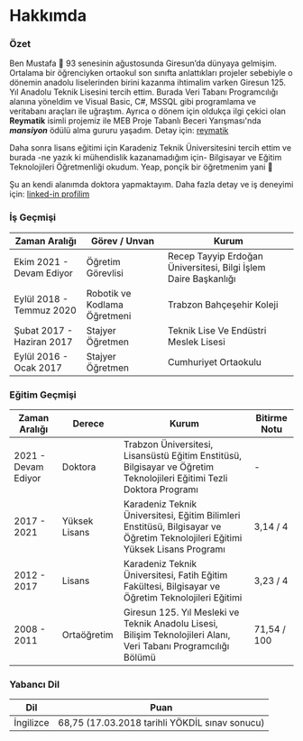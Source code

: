 # Hakkımda


### Özet
Ben Mustafa 🙂 93 senesinin ağustosunda Giresun’da dünyaya gelmişim.
Ortalama bir öğrenciyken ortaokul son sınıfta anlattıkları projeler sebebiyle o
dönemin anadolu liselerinden birini kazanma ihtimalim varken Giresun 125. Yıl Anadolu Teknik Lisesini tercih ettim.
Burada Veri Tabanı Programcılığı alanına yöneldim ve Visual Basic, C#, MSSQL gibi programlama ve veritabanı araçları ile uğraştım. Ayrıca o dönem için oldukça ilgi çekici olan
**Reymatik** isimli projemiz ile MEB Proje Tabanlı Beceri Yarışması'nda ***mansiyon*** ödülü alma gururu yaşadım. Detay için: [reymatik](/reymatik)

Daha sonra lisans eğitimi için Karadeniz Teknik Üniversitesini tercih ettim ve
burada -ne yazık ki mühendislik kazanamadığım için- Bilgisayar ve Eğitim Teknolojileri Öğretmenliği okudum.
Yeap, ponçik bir öğretmenim yani 🙂

Şu an kendi alanımda doktora yapmaktayım. Daha fazla detay ve iş deneyimi için: [linked-in profilim](https://www.linkedin.com/in/mstfdzdr/)

### İş Geçmişi

| Zaman Aralığı             | Görev / Unvan                | Kurum                                                           |
|---------------------------|------------------------------|-----------------------------------------------------------------|
| Ekim 2021 - Devam Ediyor  | Öğretim Görevlisi            | Recep Tayyip Erdoğan Üniversitesi, Bilgi İşlem Daire Başkanlığı |
| Eylül 2018 - Temmuz 2020  | Robotik ve Kodlama Öğretmeni | Trabzon Bahçeşehir Koleji                                       |
| Şubat 2017 - Haziran 2017 | Stajyer Öğretmen             | Teknik Lise Ve Endüstri Meslek Lisesi                           |
| Eylül 2016 - Ocak 2017    | Stajyer Öğretmen             | Cumhuriyet Ortaokulu                                            |

### Eğitim Geçmişi

| Zaman Aralığı       | Derece        | Kurum                                                                                                                         | Bitirme Notu |
|---------------------|---------------|-------------------------------------------------------------------------------------------------------------------------------|--------------|
| 2021 - Devam Ediyor | Doktora       | Trabzon Üniversitesi, Lisansüstü Eğitim Enstitüsü, Bilgisayar ve Öğretim Teknolojileri Eğitimi Tezli Doktora Programı         | -            |
| 2017 - 2021         | Yüksek Lisans | Karadeniz Teknik Üniversitesi, Eğitim Bilimleri Enstitüsü, Bilgisayar ve Öğretim Teknolojileri Eğitimi Yüksek Lisans Programı | 3,14 / 4     |
| 2012 - 2017         | Lisans        | Karadeniz Teknik Üniversitesi, Fatih Eğitim Fakültesi, Bilgisayar ve Öğretim Teknolojileri Eğitimi                            | 3,23 / 4     |
| 2008 - 2011         | Ortaöğretim   | Giresun 125. Yıl Mesleki ve Teknik Anadolu Lisesi, Bilişim Teknolojileri Alanı, Veri Tabanı Programcılığı Bölümü              | 71,54 / 100  |

### Yabancı Dil

| Dil       | Puan                                           |
|-----------|------------------------------------------------|
| İngilizce | 68,75 (17.03.2018 tarihli YÖKDİL sınav sonucu) |


